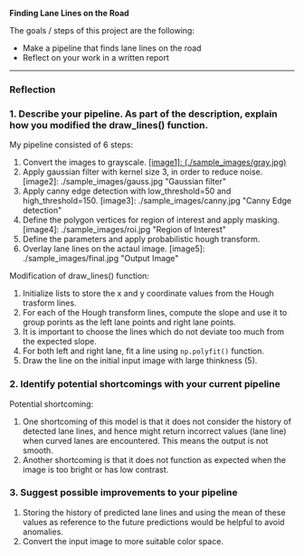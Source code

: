 **Finding Lane Lines on the Road**

The goals / steps of this project are the following:
* Make a pipeline that finds lane lines on the road
* Reflect on your work in a written report


---

### Reflection

### 1. Describe your pipeline. As part of the description, explain how you modified the draw_lines() function.

My pipeline consisted of 6 steps:

1. Convert the images to grayscale.
[[image1]: (./sample_images/gray.jpg)]("Grayscale")
2. Apply gaussian filter with kernel size 3, in order to reduce noise.
[image2]: ./sample_images/gauss.jpg "Gaussian filter"
3. Apply canny edge detection with low_threshold=50 and high_threshold=150.
[image3]: ./sample_images/canny.jpg "Canny Edge detection"
4. Define the polygon vertices for region of interest and apply masking.
[image4]: ./sample_images/roi.jpg "Region of Interest"
5. Define the parameters and apply probabilistic hough transform.
6. Overlay lane lines on the actaul image.
[image5]: ./sample_images/final.jpg "Output Image"

Modification of draw_lines() function:

1. Initialize lists to store the x and y coordinate values from the Hough trasform lines.
2. For each of the Hough transform lines, compute the slope and use it to group porints as the left lane points and right lane points.
3. It is important to choose the lines which do not deviate too much from the expected slope. 
4. For both left and right lane, fit a line using `np.polyfit()` function.
5. Draw the line on the initial input image with large thinkness (5).


### 2. Identify potential shortcomings with your current pipeline

Potential shortcoming:

1. One shortcoming of this model is that it does not consider the history of detected lane lines, and hence might return incorrect values (lane line) when curved lanes are encountered. This means the output is not smooth.
2. Another shortcoming is that it does not function as expected when the image is too bright or has low contrast.

### 3. Suggest possible improvements to your pipeline

1. Storing the history of predicted lane lines and using the mean of these values as reference to the future predictions would be helpful to avoid anomalies.
2. Convert the input image to more suitable color space.

